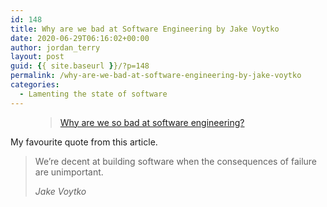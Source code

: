 ```yaml
---
id: 148
title: Why are we bad at Software Engineering by Jake Voytko
date: 2020-06-29T06:16:02+00:00
author: jordan_terry
layout: post
guid: {{ site.baseurl }}/?p=148
permalink: /why-are-we-bad-at-software-engineering-by-jake-voytko
categories:
  - Lamenting the state of software
---
```

<figure class="wp-block-embed-wordpress wp-block-embed is-type-wp-embed is-provider-www-bitlog-com">

<div class="wp-block-embed__wrapper">
  <blockquote class="wp-embedded-content" data-secret="kGrlPZMxRs">
    <a href="https://www.bitlog.com/2020/02/12/why-are-we-so-bad-at-software-engineering/">Why are we so bad at software engineering?</a>
  </blockquote>
</div></figure> 

My favourite quote from this article.

<blockquote class="wp-block-quote">
  <p>
    We’re decent at building software when the consequences of failure are unimportant.
  </p>
  
  <cite>Jake Voytko</cite>
</blockquote>